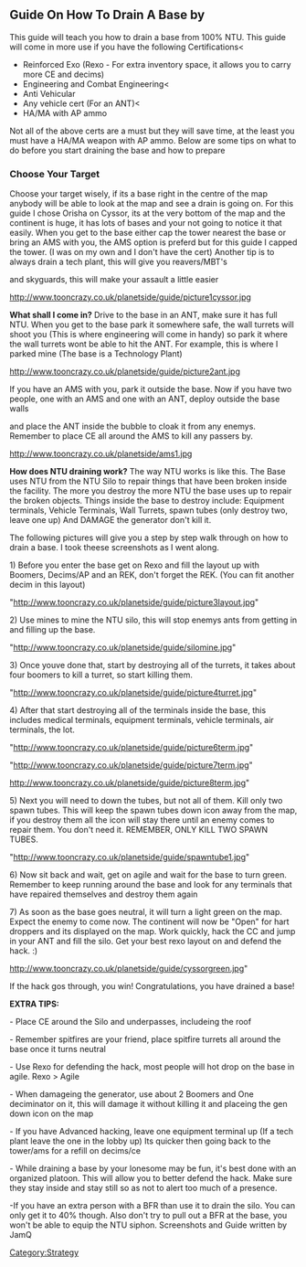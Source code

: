 ## Guide On How To Drain A Base by

This guide will teach you how to drain a base from 100% NTU. This guide
will come in more use if you have the following Certifications\<

-   Reinforced Exo (Rexo - For extra inventory space, it allows you to
    carry more CE and decims)
-   Engineering and Combat Engineering\<
-   Anti Vehicular
-   Any vehicle cert (For an ANT)\<
-   HA/MA with AP ammo

Not all of the above certs are a must but they will save time, at the
least you
must have a HA/MA weapon with AP ammo. Below are some tips on what to do
before you start draining the base and how to prepare

### Choose Your Target

Choose your target wisely, if its a base right in the centre of the map
anybody
will be able to look at the map and see a drain is going on. For this
guide I chose
Orisha on Cyssor, its at the very bottom of the map and the continent is
huge,
it has lots of bases and your not going to notice it that easily. When
you get to
the base either cap the tower nearest the base or bring an AMS with you,
the AMS
option is preferd but for this guide I capped the tower. (I was on my
own and I
don't have the cert) Another tip is to always drain a tech plant, this
will give you reavers/MBT's

</DIV>
<DIV>

and skyguards, this will make your assault a little easier

</DIV>
<DIV>
</DIV>
<DIV>

<http://www.tooncrazy.co.uk/planetside/guide/picture1cyssor.jpg>

</DIV>
<DIV>


<STRONG>What shall I come in?</STRONG>
Drive to the base in an ANT, make sure it has full NTU. When you get to
the base park
it somewhere safe, the wall turrets will shoot you (This is where
engineering will
come in handy) so park it where the wall turrets wont be able to hit the
ANT.
For example, this is where I parked mine (The base is a Technology
Plant)

</DIV>
<DIV>
</DIV>
<DIV>

<http://www.tooncrazy.co.uk/planetside/guide/picture2ant.jpg>

</DIV>
<DIV>
</DIV>
<DIV>

If you have an AMS with you, park it outside the base. Now if you have
two people, one with an AMS and one with an ANT, deploy outside the base
walls

</DIV>
<DIV>

and place the ANT inside the bubble to cloak it from any enemys.
Remember to place CE all around the AMS to kill any passers by.

</DIV>
<DIV>
</DIV>
<DIV>

<http://www.tooncrazy.co.uk/planetside/ams1.jpg>

</DIV>
<DIV>
</DIV>
<DIV>

<STRONG>How does NTU draining work?</STRONG>
The way NTU works is like this. The Base uses NTU from the NTU Silo to
repair things
that have been broken inside the facility. The more you destroy the more
NTU the
base uses up to repair the broken objects. Things inside the base to
destroy include:
Equipment terminals, Vehicle Terminals, Wall Turrets, spawn tubes (only
destroy two, leave one up)
And DAMAGE the generator don't kill it.

</DIV>
<DIV>
</DIV>
<DIV>
</DIV>
<DIV>

The following pictures will give you a step by step walk through on how
to drain a base.
I took theese screenshots as I went along.

</DIV>
<DIV>
</DIV>
<DIV>

1\) Before you enter the base get on Rexo and fill the layout up with
Boomers,
Decims/AP and an REK, don't forget the REK. (You can fit another decim
in this layout)

</DIV>
<DIV>
</DIV>
<DIV>

"<http://www.tooncrazy.co.uk/planetside/guide/picture3layout.jpg>"

</DIV>
<DIV>
</DIV>
<DIV>

2\) Use mines to mine the NTU silo, this will stop enemys ants from
getting in and
filling up the base.

</DIV>
<DIV>
</DIV>
<DIV>

"<http://www.tooncrazy.co.uk/planetside/guide/silomine.jpg>"

</DIV>
<DIV>
</DIV>
<DIV>

3\) Once youve done that, start by destroying all of the turrets, it
takes about
four boomers to kill a turret, so start killing them.

</DIV>
<DIV>
</DIV>
<DIV>

"<http://www.tooncrazy.co.uk/planetside/guide/picture4turret.jpg>"

</DIV>
<DIV>
</DIV>
<DIV>

4\) After that start destroying all of the terminals inside the base,
this includes
medical terminals, equipment terminals, vehicle terminals, air
terminals, the lot.

</DIV>
<DIV>
</DIV>
<DIV>

"<http://www.tooncrazy.co.uk/planetside/guide/picture6term.jpg>"

</DIV>
<DIV>
</DIV>
<DIV>

"<http://www.tooncrazy.co.uk/planetside/guide/picture7term.jpg>"

</DIV>
<DIV>
</DIV>
<DIV>

<http://www.tooncrazy.co.uk/planetside/guide/picture8term.jpg>"

</DIV>
<DIV>
</DIV>
<DIV>

5\) Next you will need to down the tubes, but not all of them. Kill only
two spawn tubes.
This will keep the spawn tubes down icon away from the map, if you
destroy them all
the icon will stay there until an enemy comes to repair them. You don't
need it.
REMEMBER, ONLY KILL TWO SPAWN TUBES.

</DIV>
<DIV>
</DIV>
<DIV>

"<http://www.tooncrazy.co.uk/planetside/guide/spawntube1.jpg>"

</DIV>
<DIV>
</DIV>
<DIV>

6\) Now sit back and wait, get on agile and wait for the base to turn
green. Remember to keep
running around the base and look for any terminals that have repaired
themselves and destroy them again

</DIV>
<DIV>
</DIV>
<DIV>
</DIV>
<DIV>

7\) As soon as the base goes neutral, it will turn a light green on the
map. Expect
the enemy to come now. The continent will now be "Open" for hart
droppers and its displayed
on the map. Work quickly, hack the CC and jump in your ANT and fill the
silo.
Get your best rexo layout on and defend the hack. :)

</DIV>
<DIV>

<http://www.tooncrazy.co.uk/planetside/guide/cyssorgreen.jpg>"

If the hack gos through, you win! Congratulations, you have drained a
base!

</DIV>
<DIV>
</DIV>
<DIV>

<STRONG>EXTRA TIPS:</STRONG>

</DIV>
<DIV>

\- Place CE around the Silo and underpasses, includeing the roof

</DIV>
<DIV>

\- Remember spitfires are your friend, place spitfire turrets all around
the base once it turns neutral

</DIV>
<DIV>

\- Use Rexo for defending the hack, most people will hot drop on the
base in agile. Rexo \> Agile

</DIV>
<DIV>

\- When damageing the generator, use about 2 Boomers and One deciminator
on it, this will damage it without killing it and placeing the gen down
icon on the map

</DIV>
<DIV>

\- If you have Advanced hacking, leave one equipment terminal up (If a
tech plant leave the one in the lobby up) Its quicker then going back to
the tower/ams for a refill on decims/ce

</DIV>
<DIV>
</DIV>
<DIV>

\- While draining a base by your lonesome may be fun, it's best done
with an organized platoon. This will allow you to better defend the
hack. Make sure they stay inside and stay still so as not to alert too
much of a presence.

</DIV>
<DIV>

-If you have an extra person with a BFR than use it to drain the silo.
You can only get it to 40% though. Also don't try to pull out a BFR at
the base, you won't be able to equip the NTU siphon.
Screenshots and Guide written by JamQ

</DIV>
<DIV>
</DIV>

[Category:Strategy](Category:Strategy "wikilink")